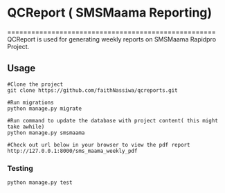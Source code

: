 # QCReport ( SMSMaama Reporting)
====================================================
QCReport is used for generating weekly reports on SMSMaama Rapidpro Project.


## Usage
```
#Clone the project
git clone https://github.com/faithNassiwa/qcreports.git

#Run migrations
python manage.py migrate

#Run command to update the database with project content( this might take awhile)
python manage.py smsmaama

#Check out url below in your browser to view the pdf report
http://127.0.0.1:8000/sms_maama_weekly_pdf
```


### Testing
`python manage.py test`


